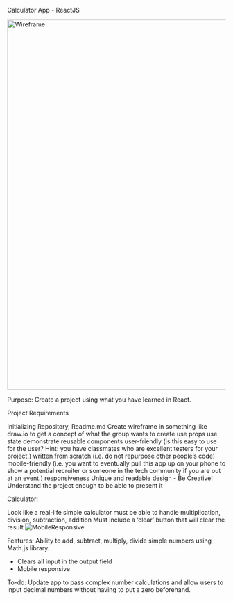 Calculator App - ReactJS


<img width="852" alt="Wireframe" src="https://user-images.githubusercontent.com/104873021/187274435-3b570944-d06f-49c0-a153-2ce748590b14.png">

Purpose: Create a project using what you have learned in React.

Project Requirements

Initializing Repository, Readme.md
Create wireframe in something like draw.io to get a concept of what the group wants to create
use props
use state 
demonstrate reusable components
user-friendly (is this easy to use for the user? Hint: you have classmates who are excellent testers for your project.) 
written from scratch (i.e. do not repurpose other people’s code) 
mobile-friendly (i.e. you want to eventually pull this app up on your phone to show a potential recruiter or someone in the tech community if you are out at an event.) 
responsiveness 
Unique and readable design - Be Creative!
Understand the project enough to be able to present it


Calculator: 

Look like a real-life simple calculator
must be able to handle multiplication, division, subtraction, addition
Must include a ‘clear’ button that will clear the result
![MobileResponsive](https://user-images.githubusercontent.com/104873021/187275740-69b7d79d-db1e-45fd-962e-943ca496ba15.png)


Features: Ability to add, subtract, multiply, divide simple numbers using Math.js library.
- Clears all input in the output field
- Mobile responsive


To-do: Update app to pass complex number calculations and allow users to input decimal numbers without having to put a zero beforehand.
